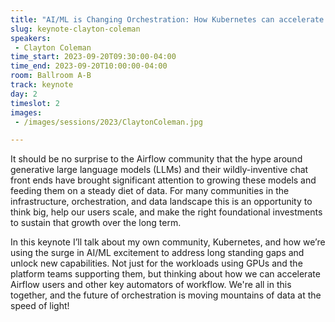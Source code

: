 ```yaml
---
title: "AI/ML is Changing Orchestration: How Kubernetes can accelerate Airflow"
slug: keynote-clayton-coleman
speakers:
 - Clayton Coleman
time_start: 2023-09-20T09:30:00-04:00
time_end: 2023-09-20T10:00:00-04:00
room: Ballroom A-B
track: keynote
day: 2
timeslot: 2
images:
 - /images/sessions/2023/ClaytonColeman.jpg

---
```


It should be no surprise to the Airflow community that the hype around generative large language models (LLMs) and their wildly-inventive chat front ends have brought significant attention to growing these models and feeding them on a steady diet of data.  For many communities in the infrastructure, orchestration, and data landscape this is an opportunity to think big, help our users scale, and make the right foundational investments to sustain that growth over the long term.


In this keynote I’ll talk about my own community, Kubernetes, and how we’re using the surge in AI/ML excitement to address long standing gaps and unlock new capabilities.  Not just for the workloads using GPUs and the platform teams supporting them, but thinking about how we can accelerate Airflow users and other key automators of workflow.  We're all in this together, and the future of orchestration is moving mountains of data at the speed of light!
